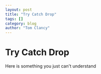 ```yaml
---
layout: post
title: "Try Catch Drop"
tags: []
category: blog
author: "Tom Clancy"
---
```


# Try Catch Drop

Here is something you just can't understand
